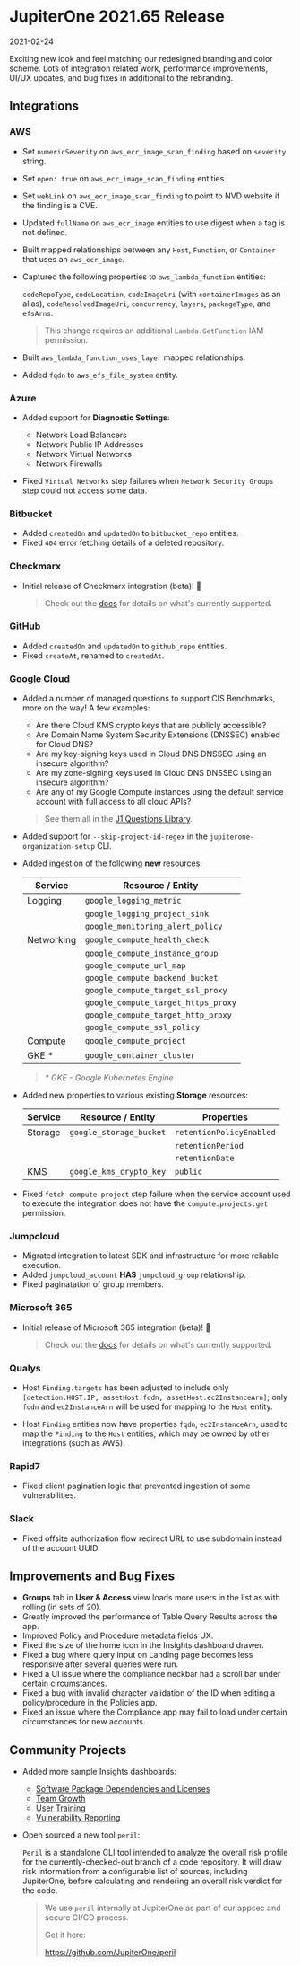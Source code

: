# JupiterOne 2021.65 Release

2021-02-24

Exciting new look and feel matching our redesigned branding and color scheme.
Lots of integration related work, performance improvements, UI/UX updates, and
bug fixes in additional to the rebranding.
  
## Integrations

### AWS

- Set `numericSeverity` on `aws_ecr_image_scan_finding` based on `severity` string.

- Set `open: true` on `aws_ecr_image_scan_finding` entities.

- Set `webLink` on `aws_ecr_image_scan_finding` to point to NVD website if the finding is a CVE.

- Updated `fullName` on `aws_ecr_image` entities to use digest when a tag is not defined.

- Built mapped relationships between any `Host`, `Function`, or `Container` that uses an `aws_ecr_image`.

- Captured the following properties to `aws_lambda_function` entities:

  `codeRepoType`, `codeLocation`, `codeImageUri` (with `containerImages` as an
  alias), `codeResolvedImageUri`, `concurrency`, `layers`, `packageType`, and
  `efsArns`.
  
  > This change requires an additional `Lambda.GetFunction` IAM permission.

- Built `aws_lambda_function_uses_layer` mapped relationships.
  
- Added `fqdn` to `aws_efs_file_system` entity.

### Azure

- Added support for **Diagnostic Settings**:

  - Network Load Balancers
  - Network Public IP Addresses
  - Network Virtual Networks
  - Network Firewalls

- Fixed `Virtual Networks` step failures when `Network Security Groups` step could not access some data.

### Bitbucket

- Added `createdOn` and `updatedOn` to `bitbucket_repo` entities.
- Fixed `404` error fetching details of a deleted repository.

### Checkmarx

- Initial release of Checkmarx integration (beta)! 🎉

  > Check out the [docs](../docs/integrations/checkmarx/index.md) for details on
  > what's currently supported.

### GitHub

- Added `createdOn` and `updatedOn` to `github_repo` entities.
- Fixed `createAt`, renamed to `createdAt`.

### Google Cloud

- Added a number of managed questions to support CIS Benchmarks, more on the way! A few examples:

  - Are there Cloud KMS crypto keys that are publicly accessible?
  - Are Domain Name System Security Extensions (DNSSEC) enabled for Cloud DNS?
  - Are my key-signing keys used in Cloud DNS DNSSEC using an insecure algorithm?
  - Are my zone-signing keys used in Cloud DNS DNSSEC using an insecure algorithm?
  - Are any of my Google Compute instances using the default service account with full access to all cloud APIs?
  
  > See them all in the 
  > [J1 Questions Library](https://ask.us.jupiterone.io/filter?integrations=google_cloud&tagFilter=all).

- Added support for `--skip-project-id-regex` in the `jupiterone-organization-setup` CLI.
  
- Added ingestion of the following **new** resources:

  | Service    | Resource / Entity                      |
  | --         | --                                     |
  | Logging    | `google_logging_metric`                | 
  |            | `google_logging_project_sink`          |
  |            | `google_monitoring_alert_policy`       |
  | Networking | `google_compute_health_check`          |
  |            | `google_compute_instance_group`        |
  |            | `google_compute_url_map`               |
  |            | `google_compute_backend_bucket`        |
  |            | `google_compute_target_ssl_proxy`      |
  |            | `google_compute_target_https_proxy`    |
  |            | `google_compute_target_http_proxy`     |
  |            | `google_compute_ssl_policy`            |
  | Compute    | `google_compute_project`               |
  | GKE *      | `google_container_cluster`             |

  > _* GKE - Google Kubernetes Engine_

- Added new properties to various existing **Storage** resources:

  | Service    | Resource / Entity        | Properties               |
  | --         | --                       | --                       |
  | Storage    | `google_storage_bucket`  | `retentionPolicyEnabled` |
  |            |                          | `retentionPeriod`        |
  |            |                          | `retentionDate`          |
  | KMS        | `google_kms_crypto_key`  | `public`                 |

- Fixed `fetch-compute-project` step failure when the service account used to
  execute the integration does not have the `compute.projects.get` permission.

### Jumpcloud

- Migrated integration to latest SDK and infrastructure for more reliable execution.
- Added `jumpcloud_account` **HAS** `jumpcloud_group` relationship.
- Fixed paginatation of group members.

### Microsoft 365

- Initial release of Microsoft 365 integration (beta)! 🎉 
  
  > Check out the [docs](../docs/integrations/microsoft365/index.md) for details
  > on what's currently supported.

### Qualys

- Host `Finding.targets` has been adjusted to include only `[detection.HOST.IP,
  assetHost.fqdn, assetHost.ec2InstanceArn]`; only `fqdn` and `ec2InstanceArn`
  will be used for mapping to the `Host` entity.

- Host `Finding` entities now have properties `fqdn`, `ec2InstanceArn`, used to
  map the `Finding` to the `Host` entities, which may be owned by other
  integrations (such as AWS).

### Rapid7

- Fixed client pagination logic that prevented ingestion of some vulnerabilities.
  
### Slack

- Fixed offsite authorization flow redirect URL to use subdomain instead of the account UUID.

## Improvements and Bug Fixes

- **Groups** tab in **User & Access** view loads more users in the list as with rolling (in sets of 20).
- Greatly improved the performance of Table Query Results across the app.
- Improved Policy and Procedure metadata fields UX.
- Fixed the size of the home icon in the Insights dashboard drawer.
- Fixed a bug where query input on Landing page becomes less responsive after several queries were run.
- Fixed a UI issue where the compliance neckbar had a scroll bar under certain circumstances.
- Fixed a bug with invalid character validation of the ID when editing a policy/procedure in the Policies app.
- Fixed an issue where the Compliance app may fail to load under certain circumstances for new accounts.

## Community Projects

- Added more sample Insights dashboards: 

  - [Software Package Dependencies and Licenses](https://github.com/JupiterOne/insights-dashboards/blob/main/boards/code-deps-licenses)
  - [Team Growth](https://github.com/JupiterOne/insights-dashboards/blob/main/boards/team-growth)
  - [User Training](https://github.com/JupiterOne/insights-dashboards/blob/main/boards/user-training)
  - [Vulnerability Reporting](https://github.com/JupiterOne/insights-dashboards/blob/main/boards/vuln-reporting)

- Open sourced a new tool `peril`:

  `Peril` is a standalone CLI tool intended to analyze the overall risk
  profile for the currently-checked-out branch of a code repository. It will
  draw risk information from a configurable list of sources, including
  JupiterOne, before calculating and rendering an overall risk verdict for the
  code.

  > We use `peril` internally at JupiterOne as part of our appsec and secure
  > CI/CD process. 
  > 
  > Get it here: 
  > 
  > <i class="fab fa-github"></i> https://github.com/JupiterOne/peril
